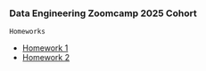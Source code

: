 ### Data Engineering Zoomcamp 2025 Cohort

`Homeworks`

* [Homework 1](module_1/homework/nazmul_homework_01.ipynb)
* [Homework 2](module_2/nazmul_homework_02.ipynb)
